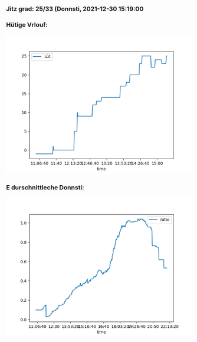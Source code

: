 ### Jitz grad: 25/33 (Donnsti, 2021-12-30 15:19:00

### Hütige Vrlouf:
![Graph](Today.png)

### E durschnittleche Donnsti:
![Graph](Donnsti.png)
